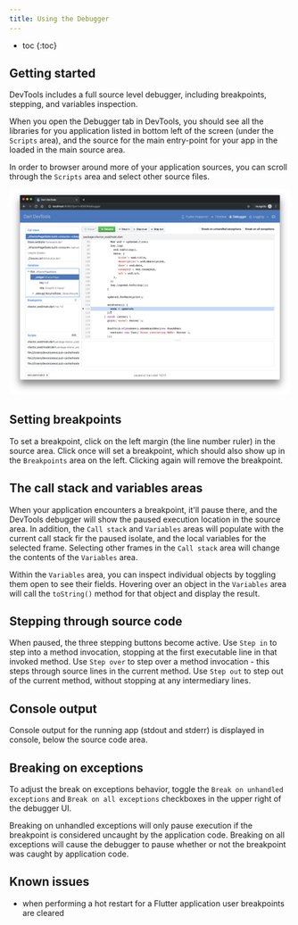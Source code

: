 ```yaml
---
title: Using the Debugger
---
```


* toc
{:toc}


## Getting started

DevTools includes a full source level debugger, including breakpoints, stepping, and
variables inspection.

When you open the Debugger tab in DevTools, you should see all the libraries for you
application listed in bottom left of the screen (under the `Scripts` area), and the
source for the main entry-point for your app in the loaded in the main source area.

In order to browser around more of your application sources, you can scroll through
the `Scripts` area and select other source files.

<img src="images/debugger_screenshot.png" width="900" />

## Setting breakpoints

To set a breakpoint, click on the left margin (the line number ruler) in the source
area. Click once will set a breakpoint, which should also show up in the
`Breakpoints` area on the left. Clicking again will remove the breakpoint.

## The call stack and variables areas

When your application encounters a breakpoint, it'll pause there, and the DevTools
debugger will show the paused execution location in the source area. In addition,
the `Call stack` and `Variables` areas will populate with the current call stack
fir the paused isolate, and the local variables for the selected frame. Selecting
other frames in the `Call stack` area will change the contents of the `Variables`
area.

Within the `Variables` area, you can inspect individual objects by toggling them open
to see their fields. Hovering over an object in the `Variables` area will call the
`toString()` method for that object and display the result.

## Stepping through source code

When paused, the three stepping buttons become active. Use `Step in` to step into a
method invocation, stopping at the first executable line in that invoked method. Use
`Step over` to step over a method invocation - this steps through source lines in the
current method. Use `Step out` to step out of the current method, without stopping at
any intermediary lines.

## Console output

Console output for the running app (stdout and stderr) is displayed in console, below
the source code area.

## Breaking on exceptions

To adjust the break on exceptions behavior, toggle the `Break on unhandled exceptions`
and `Break on all exceptions` checkboxes in the upper right of the debugger UI.

Breaking on unhandled exceptions will only pause execution if the breakpoint is considered
uncaught by the application code. Breaking on all exceptions will cause the debugger to
pause whether or not the breakpoint was caught by application code.

## Known issues

- when performing a hot restart for a Flutter application user breakpoints are cleared
